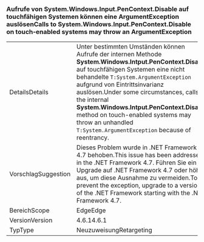 ### <a name="calls-to-systemwindowsinputpencontextdisable-on-touch-enabled-systems-may-throw-an-argumentexception"></a><span data-ttu-id="7afcb-101">Aufrufe von System.Windows.Input.PenContext.Disable auf touchfähigen Systemen können eine ArgumentException auslösen</span><span class="sxs-lookup"><span data-stu-id="7afcb-101">Calls to System.Windows.Input.PenContext.Disable on touch-enabled systems may throw an ArgumentException</span></span>

|   |   |
|---|---|
|<span data-ttu-id="7afcb-102">Details</span><span class="sxs-lookup"><span data-stu-id="7afcb-102">Details</span></span>|<span data-ttu-id="7afcb-103">Unter bestimmten Umständen können Aufrufe der internen Methode <strong>System.Windows.Intput.PenContext.Disable</strong> auf touchfähigen Systemen eine nicht behandelte <code>T:System.ArgumentException</code> aufgrund von Eintrittsinvarianz auslösen.</span><span class="sxs-lookup"><span data-stu-id="7afcb-103">Under some circumstances, calls to the internal <strong>System.Windows.Intput.PenContext.Disable</strong> method on touch-enabled systems may throw an unhandled <code>T:System.ArgumentException</code> because of reentrancy.</span></span>|
|<span data-ttu-id="7afcb-104">Vorschlag</span><span class="sxs-lookup"><span data-stu-id="7afcb-104">Suggestion</span></span>|<span data-ttu-id="7afcb-105">Dieses Problem wurde in .NET Framework 4.7 behoben.</span><span class="sxs-lookup"><span data-stu-id="7afcb-105">This issue has been addressed in the .NET Framework 4.7.</span></span> <span data-ttu-id="7afcb-106">Führen Sie ein Upgrade auf .NET Framework 4.7 oder höher aus, um diese Ausnahme zu vermeiden.</span><span class="sxs-lookup"><span data-stu-id="7afcb-106">To prevent the exception, upgrade to a version of the .NET Framework starting with the .NET Framework 4.7.</span></span>|
|<span data-ttu-id="7afcb-107">Bereich</span><span class="sxs-lookup"><span data-stu-id="7afcb-107">Scope</span></span>|<span data-ttu-id="7afcb-108">Edge</span><span class="sxs-lookup"><span data-stu-id="7afcb-108">Edge</span></span>|
|<span data-ttu-id="7afcb-109">Version</span><span class="sxs-lookup"><span data-stu-id="7afcb-109">Version</span></span>|<span data-ttu-id="7afcb-110">4.6.1</span><span class="sxs-lookup"><span data-stu-id="7afcb-110">4.6.1</span></span>|
|<span data-ttu-id="7afcb-111">Typ</span><span class="sxs-lookup"><span data-stu-id="7afcb-111">Type</span></span>|<span data-ttu-id="7afcb-112">Neuzuweisung</span><span class="sxs-lookup"><span data-stu-id="7afcb-112">Retargeting</span></span>|

